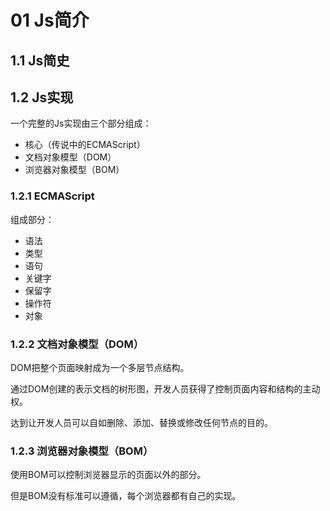 # 01 Js简介 

## 1.1 Js简史

## 1.2 Js实现

一个完整的Js实现由三个部分组成：

- 核心（传说中的ECMAScript）
- 文档对象模型（DOM）
- 浏览器对象模型（BOM）

### 1.2.1 ECMAScript

组成部分：

- 语法
- 类型
- 语句
- 关键字
- 保留字
- 操作符
- 对象

### 1.2.2 文档对象模型（DOM）

DOM把整个页面映射成为一个多层节点结构。

通过DOM创建的表示文档的树形图，开发人员获得了控制页面内容和结构的主动权。

达到让开发人员可以自如删除、添加、替换或修改任何节点的目的。

### 1.2.3 浏览器对象模型（BOM）

使用BOM可以控制浏览器显示的页面以外的部分。

但是BOM没有标准可以遵循，每个浏览器都有自己的实现。

